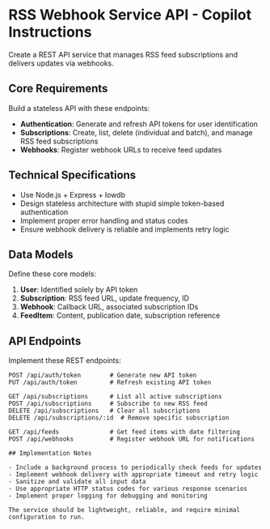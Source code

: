 # RSS Webhook Service API - Copilot Instructions

Create a REST API service that manages RSS feed subscriptions and delivers updates via webhooks.

## Core Requirements

Build a stateless API with these endpoints:

- **Authentication**: Generate and refresh API tokens for user identification
- **Subscriptions**: Create, list, delete (individual and batch), and manage RSS feed subscriptions
- **Webhooks**: Register webhook URLs to receive feed updates

## Technical Specifications

- Use Node.js + Express + lowdb
- Design stateless architecture with stupid simple token-based authentication
- Implement proper error handling and status codes
- Ensure webhook delivery is reliable and implements retry logic

## Data Models

Define these core models:

1. **User**: Identified solely by API token
2. **Subscription**: RSS feed URL, update frequency, ID
3. **Webhook**: Callback URL, associated subscription IDs
4. **FeedItem**: Content, publication date, subscription reference

## API Endpoints

Implement these REST endpoints:

```
POST /api/auth/token        # Generate new API token
PUT /api/auth/token         # Refresh existing API token

GET /api/subscriptions      # List all active subscriptions
POST /api/subscriptions     # Subscribe to new RSS feed
DELETE /api/subscriptions   # Clear all subscriptions
DELETE /api/subscriptions/:id  # Remove specific subscription

GET /api/feeds              # Get feed items with date filtering
POST /api/webhooks          # Register webhook URL for notifications

## Implementation Notes

- Include a background process to periodically check feeds for updates
- Implement webhook delivery with appropriate timeout and retry logic
- Sanitize and validate all input data
- Use appropriate HTTP status codes for various response scenarios
- Implement proper logging for debugging and monitoring

The service should be lightweight, reliable, and require minimal configuration to run.
